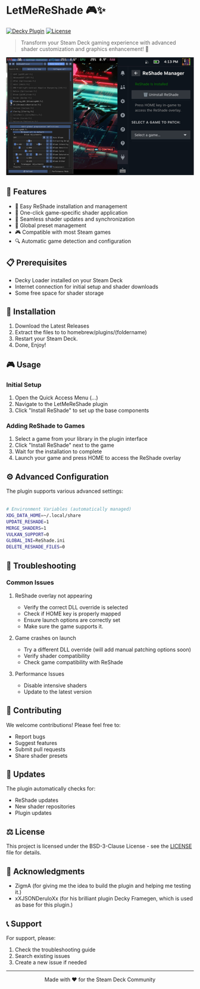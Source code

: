 # LetMeReShade 🎮✨

[![Decky Plugin](https://img.shields.io/badge/Decky-Plugin-brightgreen.svg)](https://github.com/SteamDeckHomebrew/decky-loader)
[![License](https://img.shields.io/badge/license-BSD--3-blue.svg)](LICENSE)

> Transform your Steam Deck gaming experience with advanced shader customization and graphics enhancement! 🚀

![LetMeReShade Banner](assets/shade.jpg)

## 🌟 Features

- 🎨 Easy ReShade installation and management
- 🎯 One-click game-specific shader application
- 🔄 Seamless shader updates and synchronization
- 💾 Global preset management
- 🎮 Compatible with most Steam games
- 🔍 Automatic game detection and configuration

## 📋 Prerequisites

- Decky Loader installed on your Steam Deck
- Internet connection for initial setup and shader downloads
- Some free space for shader storage

## 🚀 Installation

1. Download the Latest Releases
2. Extract the files to to homebrew/plugins/(foldername)
3. Restart your Steam Deck.
4. Done, Enjoy!

## 🎮 Usage

### Initial Setup

1. Open the Quick Access Menu (...)
2. Navigate to the LetMeReShade plugin
3. Click "Install ReShade" to set up the base components

### Adding ReShade to Games

1. Select a game from your library in the plugin interface
2. Click "Install ReShade" next to the game
3. Wait for the installation to complete
4. Launch your game and press HOME to access the ReShade overlay

## ⚙️ Advanced Configuration

The plugin supports various advanced settings:

```bash

# Environment Variables (automatically managed)
XDG_DATA_HOME=~/.local/share
UPDATE_RESHADE=1
MERGE_SHADERS=1
VULKAN_SUPPORT=0
GLOBAL_INI=ReShade.ini
DELETE_RESHADE_FILES=0

```

## 🔧 Troubleshooting

### Common Issues

1. ReShade overlay not appearing

   - Verify the correct DLL override is selected
   - Check if HOME key is properly mapped
   - Ensure launch options are correctly set
   - Make sure the game supports it.

2. Game crashes on launch

   - Try a different DLL override (will add manual patching options soon)
   - Verify shader compatibility
   - Check game compatibility with ReShade

3. Performance Issues

   - Disable intensive shaders
   - Update to the latest version

## 📝 Contributing

We welcome contributions! Please feel free to:

- Report bugs
- Suggest features
- Submit pull requests
- Share shader presets

## 🔄 Updates

The plugin automatically checks for:

- ReShade updates
- New shader repositories
- Plugin updates

## ⚖️ License

This project is licensed under the BSD-3-Clause License - see the [LICENSE](LICENSE) file for details.

## 🙏 Acknowledgments

- ZigmA (for giving me the idea to build the plugin and helping me testing it.)
- xXJSONDeruloXx (for his brilliant plugin Decky Framegen, which is used as base for this plugin.)

## 📞 Support

For support, please:

1. Check the troubleshooting guide
2. Search existing issues
3. Create a new issue if needed

---

<p align="center">Made with ❤️ for the Steam Deck Community</p>

